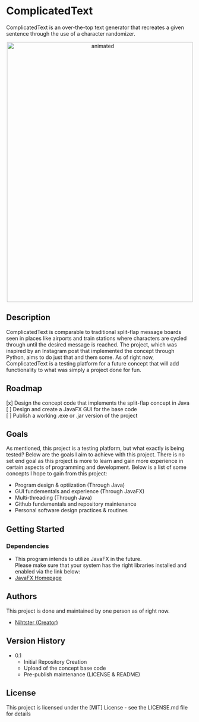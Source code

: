 # ComplicatedText

ComplicatedText is an over-the-top text generator that recreates a given sentence through the use of a character randomizer.


<p align="center">
  <img src="https://user-images.githubusercontent.com/77190903/232137745-e5a41f7a-85f6-4c2b-b821-bc5344b6f96d.gif" alt="animated" width = "500" height = "700"/>
</p>


## Description

ComplicatedText is comparable to traditional split-flap message boards seen in places like airports and train stations where characters
are cycled through until the desired message is reached. The project, which was inspired by an Instagram post that implemented the concept through Python, 
aims to do just that and them some. As of right now, ComplicatedText is a testing platform for a future concept that will add functionality to what was simply a project done for fun.

## Roadmap

[x] Design the concept code that implements the split-flap concept in Java <br/>
[ ] Design and create a JavaFX GUI for the base code<br/>
[ ] Publish a working .exe or .jar version of the project<br/>

## Goals

As mentioned, this project is a testing platform, but what exactly is being tested? Below are the goals I aim to achieve with this project.
There is no set end goal as this project is more to learn and gain more experience in certain aspects of programming and development. 
Below is a list of some concepts I hope to gain from this project: <br/>

* Program design & optiization (Through Java)
* GUI fundementals and experience (Through JavaFX)
* Multi-threading (Through Java)
* Github fundementals and repository maintenance
* Personal software design practices & routines

## Getting Started

### Dependencies

* This program intends to utilize JavaFX in the future. <br/>
  Please make sure that your system has the right libraries installed and enabled via the link below:<br/>
 * [JavaFX Homepage](https://openjfx.io/)
  

<!-- ### Installing

* How/where to download your program
* Any modifications needed to be made to files/folders

### Executing program

* How to run the program
* Step-by-step bullets
```
code blocks for commands
```

## Help

Any advise for common problems or issues.
```
command to run if program contains helper info
``` -->

## Authors
  This project is done and maintained by one person as of right now.
  
 * [Nihtster (Creator)](https://discord.com/users/153304819665338370)
 
## Version History

* 0.1
    * Initial Repository Creation
    * Upload of the concept base code
    * Pre-publish maintenance (LICENSE & README)

## License

This project is licensed under the [MIT] License - see the LICENSE.md file for details

<!-- ## Acknowledgments -->
